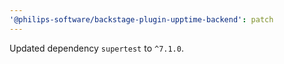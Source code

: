 ```yaml
---
'@philips-software/backstage-plugin-upptime-backend': patch
---
```


Updated dependency `supertest` to `^7.1.0`.
